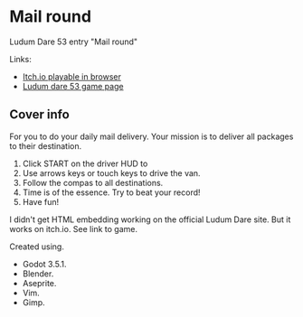 # Mail round
Ludum Dare 53 entry "Mail round"

Links:
- [Itch.io playable in browser](https://carlmartus.itch.io/mail-round)
- [Ludum dare 53 game page](https://ldjam.com/events/ludum-dare/53/$364028)

## Cover info
For you to do your daily mail delivery. Your mission is to deliver all packages to their destination.

1. Click START on the driver HUD to 
2. Use arrows keys or touch keys to drive the van.
3. Follow the compas to all destinations.
4. Time is of the essence. Try to beat your record!
5. Have fun!

I didn't get HTML embedding working on the official Ludum Dare site. But it works on itch.io. See link to game.

Created using.
- Godot 3.5.1.
- Blender.
- Aseprite.
- Vim.
- Gimp.


